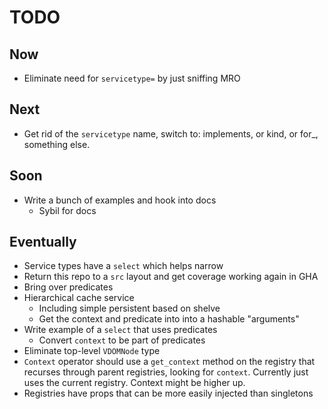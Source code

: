 # TODO

## Now

- Eliminate need for `servicetype=` by just sniffing MRO

## Next

- Get rid of the `servicetype` name, switch to: implements, or kind,
  or for\_, something else.

## Soon

- Write a bunch of examples and hook into docs
  - Sybil for docs

## Eventually

- Service types have a `select` which helps narrow
- Return this repo to a `src` layout and get coverage working again in GHA
- Bring over predicates
- Hierarchical cache service
  - Including simple persistent based on shelve
  - Get the context and predicate into into a hashable "arguments"
- Write example of a `select` that uses predicates
  - Convert `context` to be part of predicates
- Eliminate top-level `VDOMNode` type
- `Context` operator should use a `get_context` method on the registry
  that recurses through parent registries, looking for `context`. Currently
  just uses the current registry. Context might be higher up.
- Registries have props that can be more easily injected than singletons
